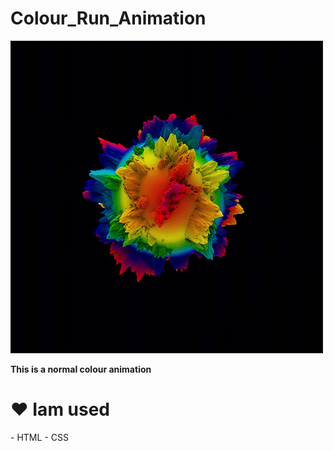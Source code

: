 # Colour_Run_Animation
<img alt="coding" src="https://github.com/rahadhasan07/Colour_Run_Animation/blob/main/Colour%20Run%20Animation.gif">

<p> <b> This is a normal colour animation </b> </p>

<h1> ❤️ Iam used </h1>
- HTML
- CSS
